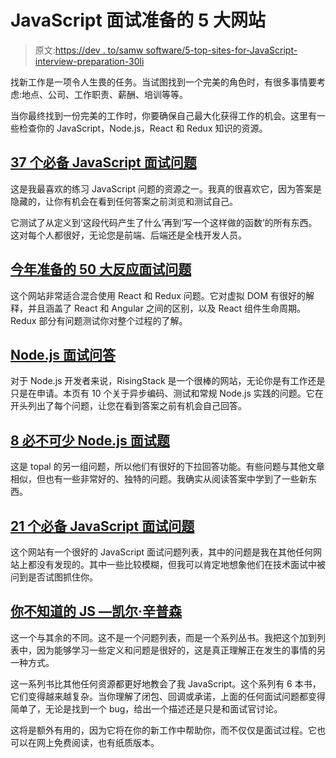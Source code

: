 # JavaScript 面试准备的 5 大网站

> 原文:[https://dev . to/samw software/5-top-sites-for-JavaScript-interview-preparation-30li](https://dev.to/samwsoftware/5-top-sites-for-javascript-interview-preparation-30li)

找新工作是一项令人生畏的任务。当试图找到一个完美的角色时，有很多事情要考虑:地点、公司、工作职责、薪酬、培训等等。

当你最终找到一份完美的工作时，你要确保自己最大化获得工作的机会。这里有一些检查你的 JavaScript，Node.js，React 和 Redux 知识的资源。

## [](#37-essential-javascript-interview-questions)[37 个必备 JavaScript 面试问题](https://www.toptal.com/javascript/interview-questions)

这是我最喜欢的练习 JavaScript 问题的资源之一。我真的很喜欢它，因为答案是隐藏的，让你有机会在看到任何答案之前浏览和测试自己。

它测试了从定义到‘这段代码产生了什么’再到‘写一个这样做的函数’的所有东西。这对每个人都很好，无论您是前端、后端还是全栈开发人员。

## [](#top-50-react-interview-questions-to-prepare-for-this-year)[今年准备的 50 大反应面试问题](https://www.edureka.co/blog/interview-questions/react-interview-questions/amp/)

这个网站非常适合混合使用 React 和 Redux 问题。它对虚拟 DOM 有很好的解释，并且涵盖了 React 和 Angular 之间的区别，以及 React 组件生命周期。Redux 部分有问题测试你对整个过程的了解。

## [](#nodejs-interview-questions-and-answers)[Node.js 面试问答](https://blog.risingstack.com/node-js-interview-questions-and-answers-2017/)

对于 Node.js 开发者来说，RisingStack 是一个很棒的网站，无论你是有工作还是只是在申请。本页有 10 个关于异步编码、测试和常规 Node.js 实践的问题。它在开头列出了每个问题，让您在看到答案之前有机会自己回答。

## [](#8-essential-nodejs-interview-questions)[8 必不可少 Node.js 面试题](https://www.toptal.com/nodejs/interview-questions)

这是 topal 的另一组问题，所以他们有很好的下拉回答功能。有些问题与其他文章相似，但也有一些非常好的、独特的问题。我确实从阅读答案中学到了一些新东西。

## [](#21-essential-javascript-interview-questions)[21 个必备 JavaScript 面试问题](https://www.codementor.io/nihantanu/21-essential-javascript-tech-interview-practice-questions-answers-du107p62z)

这个网站有一个很好的 JavaScript 面试问题列表，其中的问题是我在其他任何网站上都没有发现的。其中一些比较模糊，但我可以肯定地想象他们在技术面试中被问到是否试图抓住你。

## [](#you-dont-know-js%E2%80%8A%E2%80%8Akyle-simpson)[你不知道的 JS —凯尔·辛普森](https://github.com/getify/You-Dont-Know-JS/blob/master/README.md)

这一个与其余的不同。这不是一个问题列表，而是一个系列丛书。我把这个加到列表中，因为能够学习一些定义和问题是很好的，这是真正理解正在发生的事情的另一种方式。

这一系列书比其他任何资源都更好地教会了我 JavaScript。这个系列有 6 本书，它们变得越来越复杂。当你理解了闭包、回调或承诺，上面的任何面试问题都变得简单了，无论是找到一个 bug，给出一个描述还是只是和面试官讨论。

这将是额外有用的，因为它将在你的新工作中帮助你，而不仅仅是面试过程。它也可以在网上免费阅读，也有纸质版本。